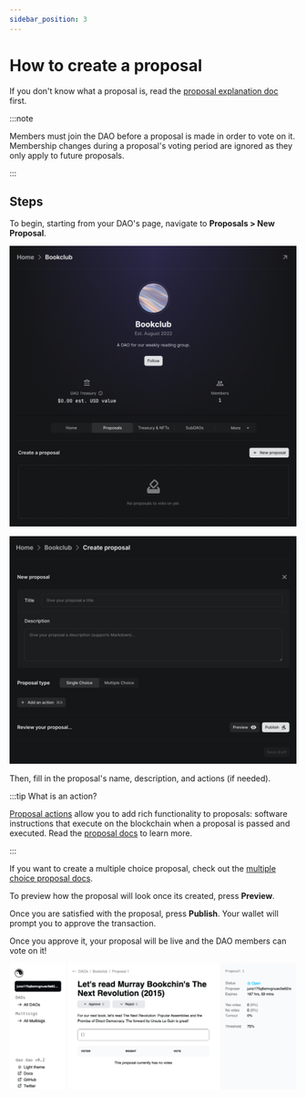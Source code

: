 ```yaml
---
sidebar_position: 3
---
```


# How to create a proposal

If you don't know what a proposal is, read the [proposal explanation doc](../what.md) first.

:::note

Members must join the DAO before a proposal is made in order to vote on it. Membership changes during a proposal's voting period are ignored as they only apply to future proposals.

:::

## Steps

To begin, starting from your DAO's page, navigate to **Proposals > New Proposal**.

![Create proposal button](/img/how-to/proposals-tab.png)

![Proposal creation form](/img/how-to/create-proposal.png)

Then, fill in the proposal's name, description, and actions (if needed).

:::tip What is an action?

[Proposal actions](../what.md#actions) allow you to add rich functionality to proposals: software instructions that execute on the blockchain when a proposal is passed and executed. Read the [proposal docs](../what.md) to learn more.

:::

If you want to create a multiple choice proposal, check out the [multiple choice proposal docs](../types.md#multiple-choice).

To preview how the proposal will look once its created, press **Preview**.

Once you are satisfied with the proposal, press **Publish**. Your wallet will prompt you to approve the transaction.

Once you approve it, your proposal will be live and the DAO members can vote on it!

![Created proposal](/img/quickstart/create-proposal-done.png)
